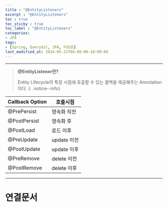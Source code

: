 ```yaml
---
title : "@EntityListeners"
excerpt : "@EntityListeners"
toc : true
toc_sticky : true
toc_label : "@EntityListeners"
categories:
- JPA
tags:
- [Spring, Querydsl, JPA, 미완료]
last_modified_at: 2024-05-21T08:00:00-10:00:00
---
```

  
---
  
> **@EntityListener란?**  
>
> Entity Lifecycle의 특정 시점에 호출할 수 있는 콜백을 제공해주는 Annotation이다. 
{: .notice--info}  

| Callback Option | 호출시점      |
| --------------- | --------- |
| @PrePersist     | 영속화 직전    |
| @PostPersist    | 영속화 후     |
| @PostLoad       | 로드 이후     |
| @PreUpdate      | update 이전 |
| @PostUpdate     | update 이후 |
| @PreRemove      | delete 이전 |
| @PostRemove     | delete 이후 |
  
---
  
# 연결문서
